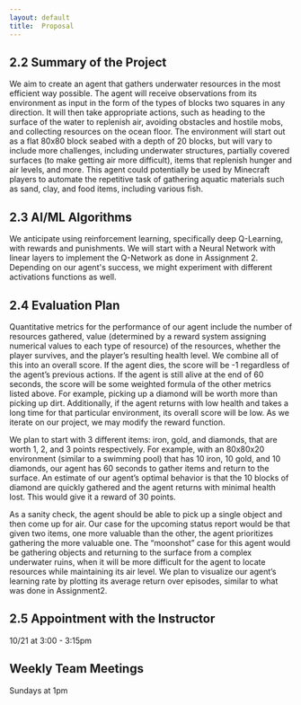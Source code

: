 ```yaml
---
layout: default
title:  Proposal
---
```


## 2.2 Summary of the Project

We aim to create an agent that gathers underwater resources in the most efficient way possible. The agent will receive observations from its environment as input in the form of the types of blocks two squares in any direction. It will then take appropriate actions, such as heading to the surface of the water to replenish air, avoiding obstacles and hostile mobs, and collecting resources on the ocean floor. The environment will start out as a flat 80x80 block seabed with a depth of 20 blocks, but will vary to include more challenges, including underwater structures, partially covered surfaces (to make getting air more difficult), items that replenish hunger and air levels, and more. This agent could potentially be used by Minecraft players to automate the repetitive task of gathering aquatic materials such as sand, clay, and food items, including various fish.

## 2.3 AI/ML Algorithms

We anticipate using reinforcement learning, specifically deep Q-Learning, with rewards and punishments. We will start with a Neural Network with linear layers to implement the Q-Network as done in Assignment 2. Depending on our agent's success, we might experiment with different activations functions as well. 
 
## 2.4 Evaluation Plan

Quantitative metrics for the performance of our agent include the number of resources gathered, value (determined by a reward system assigning numerical values to each type of resource) of the resources, whether the player survives, and the player’s resulting health level. We combine all of this into an overall score. If the agent dies, the score will be -1 regardless of the agent’s previous actions. If the agent is still alive at the end of 60 seconds, the score will be some weighted formula of the other metrics listed above. For example, picking up a diamond will be worth more than picking up dirt. Additionally, if the agent returns with low health and takes a long time for that particular environment, its overall score will be low. As we iterate on our project, we may modify the reward function. 

We plan to start with 3 different items: iron, gold, and diamonds, that are worth 1, 2, and 3 points respectively. For example, with an 80x80x20 environment (similar to a swimming pool) that has 10 iron, 10 gold, and 10 diamonds, our agent has 60 seconds to gather items and return to the surface. An estimate of our agent’s optimal behavior is that the 10 blocks of diamond are quickly gathered and the agent returns with minimal health lost. This would give it a reward of 30 points.

As a sanity check, the agent should be able to pick up a single object and then come up for air. Our case for the upcoming status report would be that given two items, one more valuable than the other, the agent prioritizes gathering the more valuable one. The “moonshot” case for this agent would be gathering objects and returning to the surface from a complex underwater ruins, when it will be more difficult for the agent to locate resources while maintaining its air level. We plan to visualize our agent’s learning rate by plotting its average return over episodes, similar to what was done in Assignment2.

## 2.5 Appointment with the Instructor
10/21 at 3:00 - 3:15pm

## Weekly Team Meetings
Sundays at 1pm
